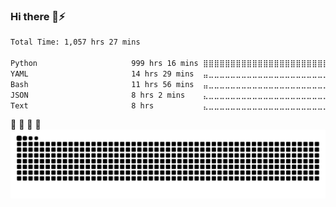 ### Hi there 👋⚡

<!--
**MacFF/MacFF** is a ✨ _special_ ✨ repository because its `README.md` (this file) appears on your GitHub profile.

Here are some ideas to get you started:

- 🔭 I’m currently working on ...
- 🌱 I’m currently learning ...
- 👯 I’m looking to collaborate on ...
- 🤔 I’m looking for help with ...
- 💬 Ask me about ...
- 📫 How to reach me: ...
- 😄 Pronouns: ...
- ⚡ Fun fact: ...
-->

<!--START_SECTION:waka-->

```txt
Total Time: 1,057 hrs 27 mins

Python                     999 hrs 16 mins ⣿⣿⣿⣿⣿⣿⣿⣿⣿⣿⣿⣿⣿⣿⣿⣿⣿⣿⣿⣿⣿⣿⣿⣦⣀   94.28 %
YAML                       14 hrs 29 mins  ⣤⣀⣀⣀⣀⣀⣀⣀⣀⣀⣀⣀⣀⣀⣀⣀⣀⣀⣀⣀⣀⣀⣀⣀⣀   01.37 %
Bash                       11 hrs 56 mins  ⣤⣀⣀⣀⣀⣀⣀⣀⣀⣀⣀⣀⣀⣀⣀⣀⣀⣀⣀⣀⣀⣀⣀⣀⣀   01.13 %
JSON                       8 hrs 2 mins    ⣄⣀⣀⣀⣀⣀⣀⣀⣀⣀⣀⣀⣀⣀⣀⣀⣀⣀⣀⣀⣀⣀⣀⣀⣀   00.76 %
Text                       8 hrs           ⣄⣀⣀⣀⣀⣀⣀⣀⣀⣀⣀⣀⣀⣀⣀⣀⣀⣀⣀⣀⣀⣀⣀⣀⣀   00.76 %
```

<!--END_SECTION:waka-->

:snake: :apple:  :ghost: :snake:
<picture>
  <source media="(prefers-color-scheme: dark)" srcset="https://raw.githubusercontent.com/MacFF/MacFF/834ee6d6d194810a604b77231fdf730e547afaa6/github-snake-dark.svg" />
  <source media="(prefers-color-scheme: light)" srcset="https://raw.githubusercontent.com/MacFF/MacFF/834ee6d6d194810a604b77231fdf730e547afaa6/github-snake.svg" />
  <img alt="github-snake" src="https://raw.githubusercontent.com/MacFF/MacFF/834ee6d6d194810a604b77231fdf730e547afaa6/github-snake.svg" />
</picture>
